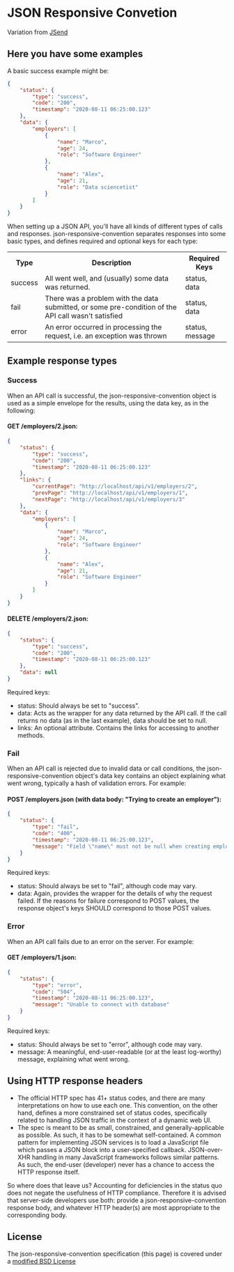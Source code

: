 # JSON Responsive Convetion
Variation from [JSend](https://github.com/omniti-labs/jsend)

## Here you have some examples
A basic success example might be:
```JSON
{
	"status": {         
		"type": "success",
		"code": "200",
		"timestamp": "2020-08-11 06:25:00.123"
	},
	"data": {           
		"employers": [
			{
				"name": "Marco",
				"age": 24,
				"role": "Software Engineer"
			},
			{
				"name": "Alex",
				"age": 21,
				"role": "Data sciencetist"
			}
		]
	}
}
```

When setting up a JSON API, you'll have all kinds of different types of calls and responses. json-responsive-convention separates responses into some basic types, and defines required and optional keys for each type:

<table>
<tr><th>Type</th><th>Description</th><th>Required Keys</th></tr>
<tr><td>success</td><td>All went well, and (usually) some data was returned.</td><td>status, data</td></tr>
<tr><td>fail</td><td>There was a problem with the data submitted, or some pre-condition of the API call wasn't satisfied</td><td>status, data</td></tr>
<tr><td>error</td><td>An error occurred in processing the request, i.e. an exception was thrown</td><td>status, message</td></tr>
</table>

## Example response types 

### Success ### 
When an API call is successful, the json-responsive-convention object is used as a simple envelope for the results, using the data key, as in the following:
#### GET /employers/2.json: ####
```JSON
{
	"status": {
		"type": "success",
		"code": "200",
		"timestamp": "2020-08-11 06:25:00.123"
	},
	"links": {
		"currentPage": "http://localhost/api/v1/employers/2",
		"prevPage": "http://localhost/api/v1/employers/1",
		"nextPage": "http://localhost/api/v1/employers/3"
	},
	"data": {
		"employers": [
			{
				"name": "Marco",
				"age": 24,
				"role": "Software Engineer"
			},
			{
				"name": "Alex",
				"age": 21,
				"role": "Software Engineer"
			}
		]
	}
}
```
#### DELETE /employers/2.json: ####
```JSON
{
	"status": {
		"type": "success",
		"code": "200",
		"timestamp": "2020-08-11 06:25:00.123"
	},
	"data": null
}
```
Required keys:

* status: Should always be set to "success".
* data: Acts as the wrapper for any data returned by the API call. If the call returns no data (as in the last example), data should be set to null.
* links: An optional attribute. Contains the links for accessing to another methods.

### Fail ### 
When an API call is rejected due to invalid data or call conditions, the json-responsive-convention object's data key contains an object explaining what went wrong, typically a hash of validation errors. For example:
#### POST /employers.json (with data body: "Trying to create an employer"): ####
```JSON
{
	"status": {
		"type": "fail",
		"code": "400",
		"timestamp": "2020-08-11 06:25:00.123",
		"message": "Field \"name\" must not be null when creating employer"
	}
}
```
Required keys:

* status: Should always be set to "fail", although code may vary.
* data: Again, provides the wrapper for the details of why the request failed. If the reasons for failure correspond to POST values, the response object's keys SHOULD correspond to those POST values.

### Error ### 
When an API call fails due to an error on the server. For example:
#### GET /employers/1.json: ####
```JSON
{
	"status": {
		"type": "error",
		"code": "504",
		"timestamp": "2020-08-11 06:25:00.123",
		"message": "Unable to connect with database"
	}
}
```
Required keys:
* status: Should always be set to "error", although code may vary.
* message: A meaningful, end-user-readable (or at the least log-worthy) message, explaining what went wrong.

## Using HTTP response headers ##

* The official HTTP spec has 41+ status codes, and there are many interpretations on how to use each one. This convention, 
on the other hand, defines a more constrained set of status codes, specifically related to handling JSON traffic in the 
context of a dynamic web UI.
* The spec is meant to be as small, constrained, and generally-applicable as possible. As such, it has to be somewhat 
self-contained. A common pattern for implementing JSON services is to load a JavaScript file which passes a JSON block 
into a user-specified callback. JSON-over-XHR handling in many JavaScript frameworks follows similar patterns. As such, 
the end-user (developer) never has a chance to access the HTTP response itself.

So where does that leave us? Accounting for deficiencies in the status quo does not negate the usefulness of HTTP 
compliance. Therefore it is advised that server-side developers use both: provide a json-responsive-convention response 
body, and whatever 
HTTP header(s) are most appropriate to the corresponding body.

## License ##
The json-responsive-convention specification (this page) is covered under a [modified BSD License](LICENSE.md)


